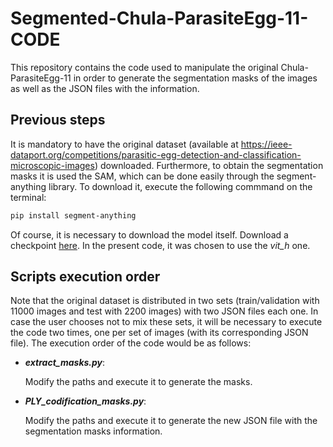 # Segmented-Chula-ParasiteEgg-11-CODE
This repository contains the code used to manipulate the original Chula-ParasiteEgg-11 in order to generate the segmentation masks of the images as well as the JSON files with the information.

## Previous steps
It is mandatory to have the original dataset (available at https://ieee-dataport.org/competitions/parasitic-egg-detection-and-classification-microscopic-images) downloaded. Furthermore, to obtain the segmentation masks it is used the SAM, which can be done easily through the segment-anything library. To download it, execute the following commmand on the terminal:
```bash
pip install segment-anything
```
Of course, it is necessary to download the model itself. Download a checkpoint [here](https://github.com/facebookresearch/segment-anything#model-checkpoints). In the present code, it was chosen to use the *vit_h* one.

## Scripts execution order
Note that the original dataset is distributed in two sets (train/validation with 11000 images and test with 2200 images) with two JSON files each one. In case the user chooses not to mix these sets, it will be necessary to execute the code two times, one per set of images (with its corresponding JSON file). The execution order of the code would be as follows:

- ***extract_masks.py***:
  
  Modify the paths and execute it to generate the masks.
  
- ***PLY_codification_masks.py***:
  
  Modify the paths and execute it to generate the new JSON file with the segmentation masks information.
